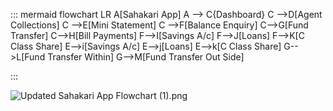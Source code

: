 ::: mermaid
 flowchart LR
    A[Sahakari App] 
    A --> C{Dashboard}
    C -->D[Agent Collections]
    C -->E[Mini Statement]
    C -->F[Balance Enquiry]
    C-->G[Fund Transfer]
    C-->H[Bill Payments]
    F-->I[Savings A/c]
    F-->J[Loans]
    F-->K[C Class Share]
    E-->i[Savings A/c]
    E-->j[Loans]
    E-->k[C Class Share]
    G-->L[Fund Transfer Within]
    G-->M[Fund Transfer Out Side]
  
:::

![Updated Sahakari App Flowchart (1).png](/.attachments/Updated%20Sahakari%20App%20Flowchart%20(1)-2432ae7d-5c14-4798-a740-2920307b924d.png)